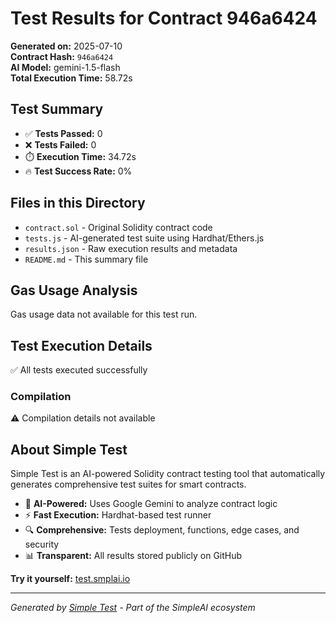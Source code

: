 # Test Results for Contract 946a6424

**Generated on:** 2025-07-10  
**Contract Hash:** `946a6424`  
**AI Model:** gemini-1.5-flash  
**Total Execution Time:** 58.72s

## Test Summary

- ✅ **Tests Passed:** 0
- ❌ **Tests Failed:** 0
- ⏱️ **Execution Time:** 34.72s
- 🔥 **Test Success Rate:** 0%

## Files in this Directory

- `contract.sol` - Original Solidity contract code
- `tests.js` - AI-generated test suite using Hardhat/Ethers.js
- `results.json` - Raw execution results and metadata
- `README.md` - This summary file

## Gas Usage Analysis

Gas usage data not available for this test run.

## Test Execution Details

✅ All tests executed successfully

### Compilation
⚠️ Compilation details not available

## About Simple Test

Simple Test is an AI-powered Solidity contract testing tool that automatically generates comprehensive test suites for smart contracts.

- 🤖 **AI-Powered:** Uses Google Gemini to analyze contract logic
- ⚡ **Fast Execution:** Hardhat-based test runner
- 🔍 **Comprehensive:** Tests deployment, functions, edge cases, and security
- 📊 **Transparent:** All results stored publicly on GitHub

**Try it yourself:** [test.smplai.io](https://test.smplai.io)

---

*Generated by [Simple Test](https://test.smplai.io) - Part of the SimpleAI ecosystem*
